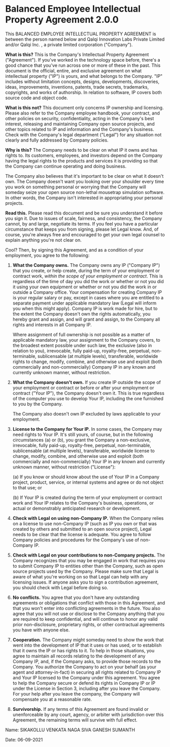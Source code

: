 <!---
Fork from
https://github.com/github/balanced-employee-ip-agreement/blob/main/Balanced_Employee_IP_Agreement.md
-->

# Balanced Employee Intellectual Property Agreement 2.0.0

This BALANCED EMPLOYEE INTELLECTUAL PROPERTY AGREEMENT is between the person named below and Qalqi Innovation Labs Private Limited and/or Qalqi Inc. , a private limited corporation ("Company").

**What is this?** This is the Company's Intellectual Property Agreement ("Agreement"). If you've worked in the technology space before, there's a good chance that you've run across one or more of these in the past. This document is the official, entire, and exclusive agreement on what intellectual property ("IP") is yours, and what belongs to the Company. "IP" includes without limitation concepts, designs, developments, discoveries, ideas, improvements, inventions, patents, trade secrets, trademarks, copyrights, and works of authorship. In relation to software, IP covers both source code and object code.

**What is this not?** This document only concerns IP ownership and licensing. Please also refer to the Company employee handbook, your contract, and other policies on security, confidentiality, acting in the Company's best interest, releasing and maintaining Company open source projects, and other topics related to IP and information and the Company's business. Check with the Company's legal department ("Legal") for any situation not clearly and fully addressed by Company policies.

**Why is this?** The Company needs to be clear on what IP it owns and has rights to. Its customers, employees, and investors depend on the Company having the legal rights to the products and services it is providing so that the Company can continue operating and doing business.

The Company also believes that it's important to be clear on what it doesn't own. The Company doesn't want you looking over your shoulder every time you work on something personal or worrying that the Company will someday seize your open source non-lethal mousetrap simulation software. In other words, the Company isn't interested in appropriating your personal projects.

**Read this.** Please read this document and be sure you understand it before you sign it. Due to issues of scale, fairness, and consistency, the Company cannot, by and large, negotiate its terms. If you feel you have a particular circumstance that keeps you from signing, please let Legal know. And, of course, you're always free and encouraged to get your own legal counsel to explain anything you're not clear on.

Cool? Then, by signing this Agreement, and as a condition of your employment, you agree to the following:

1. **What the Company owns.** The Company owns any IP ("Company IP") that you create, or help create, during the term of your employment or contract work, _within the scope of your employment or contract_. This is regardless of the time of day you did the work or whether or not you did it using your own equipment or whether or not you did the work in or outside a Company office. Your compensation for creating Company IP is your regular salary or pay, except in cases where you are entitled to a separate payment under applicable mandatory law (Legal will inform you when this might apply). Company IP is work made for hire, but to the extent the Company doesn't own the rights automatically, you hereby grant and assign, and will grant and assign, to the Company all rights and interests in all Company IP.

   Where assignment of full ownership is not possible as a matter of applicable mandatory law, your assignment to the Company covers, to the broadest extent possible under such law, the exclusive (also in relation to you), irrevocable, fully paid-up, royalty-free, perpetual, non-terminable, sublicensable (at multiple levels), transferable, worldwide rights to change, modify, combine, and otherwise use and exploit (both commercially and non-commercially) Company IP in any known and currently unknown manner, without restriction.

2. **What the Company doesn't own.** If you create IP outside the scope of your employment or contract or before or after your employment or contract ("Your IP"), the Company doesn't own it. This is true regardless of the computer you use to develop Your IP, including the one furnished to you by the Company.

   The Company also doesn't own IP excluded by laws applicable to your employment.

3. **License to the Company for Your IP.** In some cases, the Company may need rights to Your IP. It's still yours, of course, but in the following circumstances (a) or (b), you grant the Company a non-exclusive, irrevocable, fully paid-up, royalty-free, perpetual, non-terminable, sublicensable (at multiple levels), transferable, worldwide license to change, modify, combine, and otherwise use and exploit (both commercially and non-commercially) Your IP in any known and currently unknown manner, without restriction ("License"):

   (a) If you know or should know about the use of Your IP in a Company project, product, service, or internal systems and agree or do not object to that use; or

   (b) If Your IP is created during the term of your employment or contract work and Your IP relates to the Company's business, operations, or actual or demonstrably anticipated research or development.

4. **Check with Legal on using non-Company IP.** When the Company relies on a license to use non-Company IP (such as IP you own or that was created by others and submitted to an open source project), Legal needs to be clear that the license is adequate. You agree to follow Company policies and procedures for the Company's use of non-Company IP.

5. **Check with Legal on your contributions to non-Company projects.** The Company recognizes that you may be engaged in work that requires you to submit Company IP to entities other than the Company, such as open source projects used by the Company. Please make sure that Legal is aware of what you're working on so that Legal can help with any licensing issues. If anyone asks you to sign a contribution agreement, you should check with Legal before doing so.

6. **No conflicts.** You agree that you don't have any outstanding agreements or obligations that conflict with those in this Agreement, and that you won't enter into conflicting agreements in the future. You also agree that you will not use or disclose to the Company anything that you are required to keep confidential, and will continue to honor any valid prior non-disclosure, proprietary rights, or other contractual agreements you have with anyone else.

7. **Cooperation.** The Company might someday need to show the work that went into the development of IP that it uses or has used, or to establish that it owns the IP or has rights to it. To help in those situations, you agree to maintain all records relating to the development of any Company IP, and, if the Company asks, to provide those records to the Company. You authorize the Company to act on your behalf (as your agent and attorney-in-fact) in securing all rights related to Company IP and Your IP licensed to the Company under this agreement. You agree to help the Company secure or defend its rights in Company IP or IP under the License in Section 3, including after you leave the Company. For your help after you leave the company, the Company will compensate you at a reasonable rate.

8. **Survivorship.** If any terms of this Agreement are found invalid or unenforceable by any court, agency, or arbiter with jurisdiction over this Agreement, the remaining terms will survive with full effect.

Name: SIKAKOLLU VENKATA NAGA SIVA GANESH SUMANTH

Date: 06-09-2021
